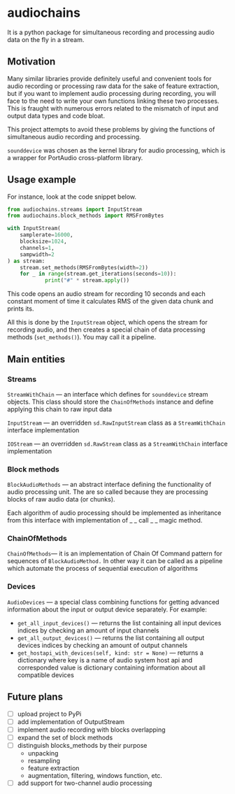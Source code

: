 # audiochains

It is a python package for simultaneous recording and processing audio data on the fly in a stream.

## Motivation

Many similar libraries provide definitely useful and convenient tools for audio recording or processing raw data for the sake of feature extraction, but if you want to implement audio processing during recording, you will face to the need to write your own functions linking these two processes. This is fraught with numerous errors related to the mismatch of input and output data types and code bloat.

This project attempts to avoid these problems by giving the functions of simultaneous audio recording and processing.

`sounddevice` was chosen as the kernel library for audio processing, which is a wrapper for PortAudio cross-platform library.

## **Usage example**

For instance, look at the code snippet below.

```python
from audiochains.streams import InputStream
from audiochains.block_methods import RMSFromBytes

with InputStream(
	samplerate=16000,
	blocksize=1024,
	channels=1,
	sampwidth=2
) as stream:
	stream.set_methods(RMSFromBytes(width=2))
	for _ in range(stream.get_iterations(seconds=10)):
			print("#" * stream.apply())
```

This code opens an audio stream for recording 10 seconds and each constant moment of time it calculates RMS of the given data chunk and prints its.

All this is done by the `InputStream` object, which opens the stream for recording audio, and then creates a special chain of data processing methods (`set_methods()`).  You may call it a pipeline.

## Main entities

### Streams

`StreamWithChain` — an interface which defines for `sounddevice` stream objects. This class should store the `ChainOfMethods` instance and define applying this chain to raw input data

`InputStream` — an overridden `sd.RawInputStream` class as a `StreamWithChain` interface implementation

`IOStream` — an overridden `sd.RawStream` class as a `StreamWithChain` interface implementation

### Block methods

`BlockAudioMethods` — an abstract interface defining the functionality of audio processing unit.  The are so called because they are processing blocks of raw audio data (or chunks).

Each algorithm of audio processing should be implemented as inheritance from this interface with implementation of _ _ call _ _ magic method.

### ChainOfMethods

`ChainOfMethods`— it is an implementation of Chain Of Command pattern for sequences of `BlockAudioMethod.` In other way it can be called as a pipeline which automate the process of sequential execution of algorithms 

### Devices

`AudioDevices` — a special class combining functions for getting advanced information about the input or output device separately. For example:

- `get_all_input_devices()` — returns the list containing all input devices indices by checking an amount of input channels
- `get_all_output_devices()` — returns the list containing all output devices indices by checking an amount of output channels
- `get_hostapi_with_devices(self, kind: str = None)` — returns a dictionary where key is a name of audio system host api and corresponded value is dictionary containing information about all compatible devices

## Future plans

- [ ] upload project to PyPi
- [ ] add implementation of OutputStream
- [ ] implement audio recording with blocks overlapping
- [ ] expand the set of block methods
- [ ] distinguish blocks_methods by their purpose
    - unpacking
    - resampling
    - feature extraction
    - augmentation, filtering, windows function, etc.
- [ ] add support for two-channel audio processing